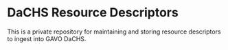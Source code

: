 # DaCHS Resource Descriptors

This is a private repository for maintaining and storing resource descriptors
to ingest into GAVO DaCHS.
